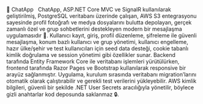 📩 ChatApp  
ChatApp, ASP.NET Core MVC ve SignalR kullanılarak geliştirilmiş, PostgreSQL veritabanı üzerinde çalışan, AWS S3 entegrasyonu sayesinde profil fotoğrafı ve medya dosyalarını bulutta depolayan, gerçek zamanlı özel ve grup sohbetlerini destekleyen modern bir mesajlaşma uygulamasıdır 🚀. Kullanıcı kayıt, giriş, profil düzenleme, şifreleme ile güvenli mesajlaşma, konum bazlı kullanıcı ve grup yönetimi, kullanıcı engelleme, hazır ülke/şehir ve test kullanıcıları için seed data desteği, cookie tabanlı kimlik doğrulama ve session yönetimi gibi özellikler sunar. Backend tarafında Entity Framework Core ile veritabanı işlemleri yürütülürken, frontend tarafında Razor Pages ve Bootstrap kullanılarak responsive bir arayüz sağlanmıştır. Uygulama, kurulum sırasında veritabanı migration’larını otomatik olarak çalıştırabilir ve gerekli test verilerini yükleyebilir. AWS kimlik bilgileri, güvenli bir şekilde .NET User Secrets aracılığıyla yönetilir, böylece gizli anahtarlar kod deposunda saklanmaz 🔒.
